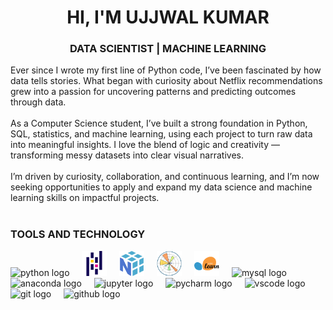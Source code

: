 <h1 align="center">HI, I'M UJJWAL KUMAR</h1>
<h3 align="center">DATA SCIENTIST | MACHINE LEARNING</h3>

<div align="left">
Ever since I wrote my first line of Python code, I’ve been fascinated by how data tells stories. What began with curiosity about Netflix recommendations grew into a passion for uncovering patterns and predicting outcomes through data.<br/>
</div>
<br/>
<div align="left">As a Computer Science student, I’ve built a strong foundation in Python, SQL, statistics, and machine learning, using each project to turn raw data into meaningful insights. I love the blend of logic and creativity — transforming messy datasets into clear visual narratives.</div>
<br/>
<div align="left">I’m driven by curiosity, collaboration, and continuous learning, and I’m now seeking opportunities to apply and expand my data science and machine learning skills on impactful projects.</div>
<br/>

<h3 align="left">TOOLS AND TECHNOLOGY</h3>
<div align="left">
  <img src="https://cdn.jsdelivr.net/gh/devicons/devicon/icons/python/python-original.svg" height="40" alt="python logo"  />
  <img width="12" />
  <img src="https://raw.githubusercontent.com/devicons/devicon/master/icons/pandas/pandas-original.svg" height="40"  alt="pandas"/>
  <img width="12" />
  <img src="https://raw.githubusercontent.com/devicons/devicon/master/icons/numpy/numpy-original.svg" height="40" alt="numpy"/>
  <img width="12" />
  <img src="https://raw.githubusercontent.com/devicons/devicon/master/icons/matplotlib/matplotlib-original.svg" height="40"  alt="matplotlib"/>
  <img width="12" />
  <img src="https://raw.githubusercontent.com/devicons/devicon/master/icons/scikitlearn/scikitlearn-original.svg" height="40"  alt="scikitlearn"/>
  <img width="12" />
  <img src="https://cdn.jsdelivr.net/gh/devicons/devicon/icons/mysql/mysql-original.svg" height="40" alt="mysql logo"  />
  <img width="12" />
  <img src="https://cdn.jsdelivr.net/gh/devicons/devicon/icons/anaconda/anaconda-original.svg" height="40" alt="anaconda logo"  />
  <img width="12" />
  <img src="https://cdn.jsdelivr.net/gh/devicons/devicon/icons/jupyter/jupyter-original.svg" height="40" alt="jupyter logo"  />
  <img width="12" />
  <img src="https://cdn.jsdelivr.net/gh/devicons/devicon/icons/pycharm/pycharm-original.svg" height="40" alt="pycharm logo"  />
  <img width="12" />
  <img src="https://cdn.jsdelivr.net/gh/devicons/devicon/icons/vscode/vscode-original.svg" height="40" alt="vscode logo"  />
  <img width="12" />
  <img src="https://cdn.jsdelivr.net/gh/devicons/devicon/icons/git/git-original.svg" height="40" alt="git logo"  />
  <img width="12" />  
  <img src="https://skillicons.dev/icons?i=github" height="40" alt="github logo"  />
  <img width="12" />
</div>
